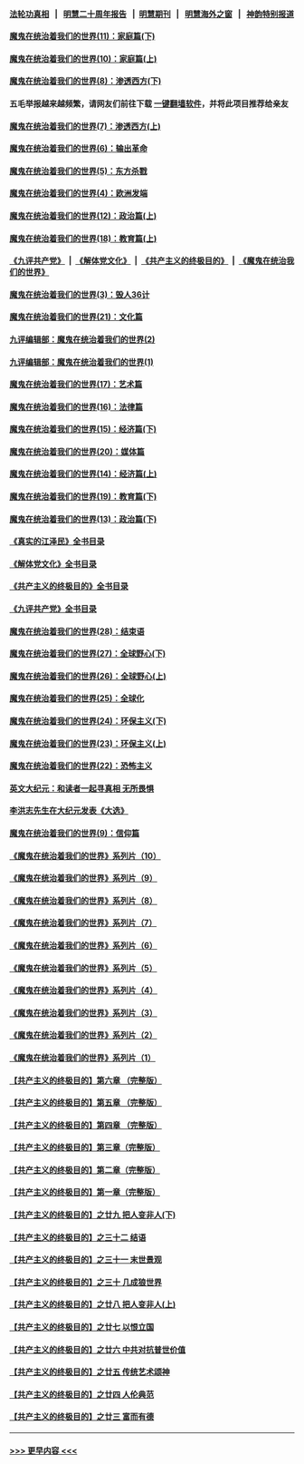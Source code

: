 #### [法轮功真相](https://github.com/gfw-breaker/truth/blob/master/README.md?t=0) &nbsp;&nbsp;|&nbsp;&nbsp; [明慧二十周年报告](https://github.com/gfw-breaker/mh-reports/blob/master/README.md?t=0) &nbsp;&nbsp;|&nbsp;&nbsp;[明慧期刊](https://github.com/gfw-breaker/mh-qikan) &nbsp;&nbsp;|&nbsp;&nbsp; [明慧海外之窗](https://github.com/gfw-breaker/mh-news/blob/master/README.md?t=0) &nbsp;&nbsp;|&nbsp;&nbsp; [神韵特别报道](https://github.com/gfw-breaker/mh-news/blob/master/shenyun.md?t=0)
#### [魔鬼在统治着我们的世界(11)：家庭篇(下)](../pages/nsc422/n10440961.md?t=12071450) 
#### [魔鬼在统治着我们的世界(10)：家庭篇(上)](../pages/nsc422/n10435448.md?t=12071450) 
#### [魔鬼在统治着我们的世界(8)：渗透西方(下)](../pages/nsc422/n10429603.md?t=12071450) 
#### 五毛举报越来越频繁，请网友们前往下载 [一键翻墙软件](https://github.com/gfw-breaker/ssr-accounts)，并将此项目推荐给亲友
#### [魔鬼在统治着我们的世界(7)：渗透西方(上)](../pages/nsc422/n10426013.md?t=12071450) 
#### [魔鬼在统治着我们的世界(6)：输出革命](../pages/nsc422/n10421536.md?t=12071450) 
#### [魔鬼在统治着我们的世界(5)：东方杀戮](../pages/nsc422/n10417707.md?t=12071450) 
#### [魔鬼在统治着我们的世界(4)：欧洲发端](../pages/nsc422/n10414890.md?t=12071450) 
#### [魔鬼在统治着我们的世界(12)：政治篇(上)](../pages/nsc422/n10444576.md?t=12071450) 
#### [魔鬼在统治着我们的世界(18)：教育篇(上)](../pages/nsc422/n10526970.md?t=12071450) 
#### [《九评共产党》](https://github.com/begood0513/9ping.md/blob/master/README.md) &nbsp;|&nbsp; [《解体党文化》](../../../../jtdwh.md/blob/master/README.md)  &nbsp;|&nbsp; [《共产主义的终极目的》](../../../../gczydzjmd.md/blob/master/README.md) &nbsp;|&nbsp; [《魔鬼在统治我们的世界》](../../../../mgztzwmdsj.md/blob/master/README.md) 
#### [魔鬼在统治着我们的世界(3)：毁人36计](../pages/nsc422/n10411583.md?t=12071450) 
#### [魔鬼在统治着我们的世界(21)：文化篇](../pages/nsc422/n10597706.md?t=12071450) 
#### [九评编辑部：魔鬼在统治着我们的世界(2)](../pages/nsc422/n10410036.md?t=12071450) 
#### [九评编辑部：魔鬼在统治着我们的世界(1)](../pages/nsc422/n10406825.md?t=12071450) 
#### [魔鬼在统治着我们的世界(17)：艺术篇](../pages/nsc422/n10499093.md?t=12071450) 
#### [魔鬼在统治着我们的世界(16)：法律篇](../pages/nsc422/n10485969.md?t=12071450) 
#### [魔鬼在统治着我们的世界(15)：经济篇(下)](../pages/nsc422/n10469975.md?t=12071450) 
#### [魔鬼在统治着我们的世界(20)：媒体篇](../pages/nsc422/n10586579.md?t=12071450) 
#### [魔鬼在统治着我们的世界(14)：经济篇(上)](../pages/nsc422/n10457370.md?t=12071450) 
#### [魔鬼在统治着我们的世界(19)：教育篇(下)](../pages/nsc422/n10564808.md?t=12071450) 
#### [魔鬼在统治着我们的世界(13)：政治篇(下)](../pages/nsc422/n10448270.md?t=12071450) 
#### [《真实的江泽民》全书目录](../pages/nsc422/n13721399.md?t=12071450) 
#### [《解体党文化》全书目录](../pages/nsc422/n13721157.md?t=12071450) 
#### [《共产主义的终极目的》全书目录](../pages/nsc422/n13721048.md?t=12071450) 
#### [《九评共产党》全书目录](../pages/nsc422/n13708085.md?t=12071450) 
#### [魔鬼在统治着我们的世界(28)：结束语](../pages/nsc422/n10936246.md?t=12071450) 
#### [魔鬼在统治着我们的世界(27)：全球野心(下)](../pages/nsc422/n10928319.md?t=12071450) 
#### [魔鬼在统治着我们的世界(26)：全球野心(上)](../pages/nsc422/n10900318.md?t=12071450) 
#### [魔鬼在统治着我们的世界(25)：全球化](../pages/nsc422/n10788205.md?t=12071450) 
#### [魔鬼在统治着我们的世界(24)：环保主义(下)](../pages/nsc422/n10695307.md?t=12071450) 
#### [魔鬼在统治着我们的世界(23)：环保主义(上)](../pages/nsc422/n10688613.md?t=12071450) 
#### [魔鬼在统治着我们的世界(22)：恐怖主义](../pages/nsc422/n10614727.md?t=12071450) 
#### [英文大纪元：和读者一起寻真相 无所畏惧](../pages/nsc422/n12542027.md?t=12071450) 
#### [李洪志先生在大纪元发表《大选》](../pages/nsc422/n12534746.md?t=12071450) 
#### [魔鬼在统治着我们的世界(9)：信仰篇](../pages/nsc422/n10432159.md?t=12071450) 
#### [《魔鬼在统治着我们的世界》系列片（10）](../pages/nsc422/n12292670.md?t=12071450) 
#### [《魔鬼在统治着我们的世界》系列片（9）](../pages/nsc422/n12290859.md?t=12071450) 
#### [《魔鬼在统治着我们的世界》系列片（8）](../pages/nsc422/n12287445.md?t=12071450) 
#### [《魔鬼在统治着我们的世界》系列片（7）](../pages/nsc422/n12283425.md?t=12071450) 
#### [《魔鬼在统治着我们的世界》系列片（6）](../pages/nsc422/n12282314.md?t=12071450) 
#### [《魔鬼在统治着我们的世界》系列片（5）](../pages/nsc422/n12281419.md?t=12071450) 
#### [《魔鬼在统治着我们的世界》系列片（4）](../pages/nsc422/n12274024.md?t=12071450) 
#### [《魔鬼在统治着我们的世界》系列片（3）](../pages/nsc422/n12271322.md?t=12071450) 
#### [《魔鬼在统治着我们的世界》系列片（2）](../pages/nsc422/n12269049.md?t=12071450) 
#### [《魔鬼在统治着我们的世界》系列片（1）](../pages/nsc422/n12267575.md?t=12071450) 
#### [【共产主义的终极目的】第六章 （完整版）](../pages/nsc422/n11428913.md?t=12071450) 
#### [【共产主义的终极目的】第五章 （完整版）](../pages/nsc422/n11428912.md?t=12071450) 
#### [【共产主义的终极目的】第四章 （完整版）](../pages/nsc422/n11428907.md?t=12071450) 
#### [【共产主义的终极目的】第三章（完整版）](../pages/nsc422/n11428848.md?t=12071450) 
#### [【共产主义的终极目的】第二章（完整版）](../pages/nsc422/n11428831.md?t=12071450) 
#### [【共产主义的终极目的】第一章（完整版）](../pages/nsc422/n11417651.md?t=12071450) 
#### [【共产主义的终极目的】之廿九 把人变非人(下)](../pages/nsc422/n11344140.md?t=12071450) 
#### [【共产主义的终极目的】之三十二 结语](../pages/nsc422/n11360535.md?t=12071450) 
#### [【共产主义的终极目的】之三十一 末世景观](../pages/nsc422/n11351129.md?t=12071450) 
#### [【共产主义的终极目的】之三十 几成狼世界](../pages/nsc422/n11348280.md?t=12071450) 
#### [【共产主义的终极目的】之廿八 把人变非人(上)](../pages/nsc422/n11340492.md?t=12071450) 
#### [【共产主义的终极目的】之廿七 以恨立国](../pages/nsc422/n11336944.md?t=12071450) 
#### [【共产主义的终极目的】之廿六 中共对抗普世价值](../pages/nsc422/n11324785.md?t=12071450) 
#### [【共产主义的终极目的】之廿五 传统艺术颂神](../pages/nsc422/n11296396.md?t=12071450) 
#### [【共产主义的终极目的】之廿四 人伦典范](../pages/nsc422/n11296397.md?t=12071450) 
#### [【共产主义的终极目的】之廿三 富而有德](../pages/nsc422/n11283598.md?t=12071450) 

----
#### [ >>> 更早内容 <<< ](../indexes/nsc422-earlier.md)
